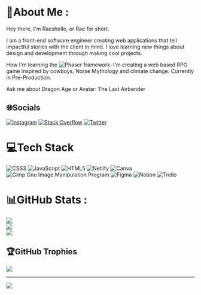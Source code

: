 # 💫About Me :
Hey there, I'm Raeshelle, or Rae for short. 

I am a front-end software engineer creating web applications that tell impactful stories with the client in mind. I love learning new things about design and development through making cool projects.  

How I'm learning the ![Phaser](https://phaser.io/) framework: I'm creating a web based RPG game inspired by cowboys, Norse Mythology and climate change. Currently in Pre-Production.

Ask me about Dragon Age or Avatar: The Last Airbender

## 🌐Socials
[![Instagram](https://img.shields.io/badge/Instagram-%23E4405F.svg?logo=Instagram&logoColor=white)](https://instagram.com/rae_plusplus) [![Stack Overflow](https://img.shields.io/badge/-Stackoverflow-FE7A16?logo=stack-overflow&logoColor=white)](https://stackoverflow.com/users/17266078) [![Twitter](https://img.shields.io/badge/Twitter-%231DA1F2.svg?logo=Twitter&logoColor=white)](https://twitter.com/raeplusplus) 
# 💻Tech Stack
![CSS3](https://img.shields.io/badge/css3-%231572B6.svg?style=plastic&logo=css3&logoColor=white) ![JavaScript](https://img.shields.io/badge/javascript-%23323330.svg?style=plastic&logo=javascript&logoColor=%23F7DF1E) ![HTML5](https://img.shields.io/badge/html5-%23E34F26.svg?style=plastic&logo=html5&logoColor=white) ![Netlify](https://img.shields.io/badge/netlify-%23000000.svg?style=plastic&logo=netlify&logoColor=#00C7B7) ![Canva](https://img.shields.io/badge/Canva-%2300C4CC.svg?style=plastic&logo=Canva&logoColor=white) ![Gimp Gnu Image Manipulation Program](https://img.shields.io/badge/Gimp-657D8B?style=plastic&logo=gimp&logoColor=FFFFFF)	![Figma](https://img.shields.io/badge/figma-%23F24E1E.svg?style=plastic&logo=figma&logoColor=white) ![Notion](https://img.shields.io/badge/Notion-%23000000.svg?style=plastic&logo=notion&logoColor=white) ![Trello](https://img.shields.io/badge/Trello-%23026AA7.svg?style=plastic&logo=Trello&logoColor=white)
# 📊GitHub Stats :
![](https://github-readme-stats.vercel.app/api?username=raeplusplus&theme=synthwave&hide_border=false&include_all_commits=false&count_private=false)<br/>
![](https://github-readme-streak-stats.herokuapp.com/?user=raeplusplus&theme=synthwave&hide_border=false)<br/>
![](https://github-readme-stats.vercel.app/api/top-langs/?username=raeplusplus&theme=synthwave&hide_border=false&include_all_commits=false&count_private=false&layout=compact)

## 🏆GitHub Trophies
![](https://github-profile-trophy.vercel.app/?username=raeplusplus&theme=dracula&no-frame=false&no-bg=false&margin-w=4)

---
[![](https://visitcount.itsvg.in/api?id=raeplusplus&icon=0&color=5)](https://visitcount.itsvg.in)
